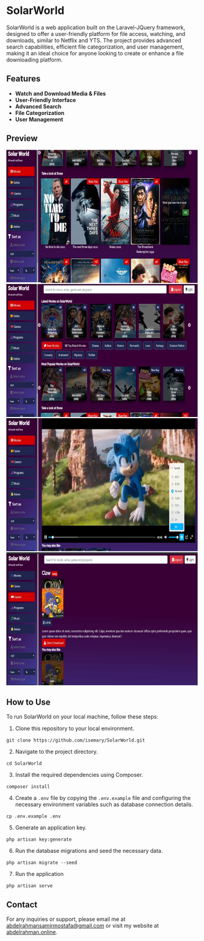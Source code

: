 # SolarWorld

SolarWorld is a web application built on the Laravel-JQuery framework, designed to offer a user-friendly platform for file access, watching, and downloads, similar to Netflix and YTS. The project provides advanced search capabilities, efficient file categorization, and user management, making it an ideal choice for anyone looking to create or enhance a file downloading platform.

## Features

- **Watch and Download Media & Files**
- **User-Friendly Interface**
- **Advanced Search** 
- **File Categorization** 
- **User Management** 


## Preview

<img src="https://github.com/iSemary/SolarWorld/blob/master/preview/1.webp" height="350px" alt="Image 1">
<img src="https://github.com/iSemary/SolarWorld/blob/master/preview/2.webp" height="350px" alt="Image 2">
<img src="https://github.com/iSemary/SolarWorld/blob/master/preview/3.webp" height="350px" alt="Image 3">
<img src="https://github.com/iSemary/SolarWorld/blob/master/preview/4.webp" height="350px" alt="Image 4">

## How to Use

To run SolarWorld on your local machine, follow these steps:

1. Clone this repository to your local environment.

```
git clone https://github.com/isemary/SolarWorld.git
```
2. Navigate to the project directory.
```
cd SolarWorld
```
3. Install the required dependencies using Composer.
```
composer install
```
4. Create a `.env` file by copying the `.env.example` file and configuring the necessary environment variables such as database connection details.
```
cp .env.example .env
```
5. Generate an application key.
```
php artisan key:generate
```
6. Run the database migrations and seed the necessary data.
```
php artisan migrate --seed
```
7. Run the application
```
php artisan serve
```

## Contact

For any inquiries or support, please email me at [abdelrahmansamirmostafa@gmail.com](mailto:abdelrahmansamirmostafa@gmail.com) or visit my website at [abdelrahman.online](https://www.abdelrahman.online).
